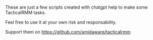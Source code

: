 These are just a few scripts created with chatgpt help to make some TacticalRMM tasks.

Feel free to use it at your own risk and responsability.


Support them on https://github.com/amidaware/tacticalrmm

